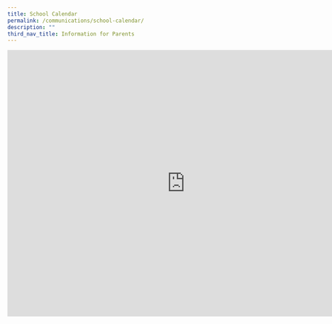 ```yaml
---
title: School Calendar
permalink: /communications/school-calendar/
description: ""
third_nav_title: Information for Parents
---
```

<iframe scrolling="no" frameborder="0" height="600" width="800" style="border: 0" src="https://calendar.google.com/calendar/embed?src=c_56ef89f0dee84c512ffdef326e7955da80419bd87d1aa6973455abb0bb4a4a18%40group.calendar.google.com&amp;ctz=Asia%2FSingapore"></iframe>

